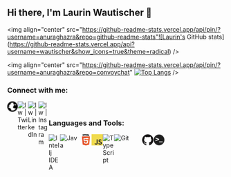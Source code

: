 ## Hi there, I'm Laurin Wautischer 👋

<a> <img align="center" src="https://github-readme-stats.vercel.app/api/pin/?username=anuraghazra&repo=github-readme-stats"![Laurin's GitHub stats](https://github-readme-stats.vercel.app/api?username=wautischer&show_icons=true&theme=radical) />
  </a>
  
<a> <img align="center" src="https://github-readme-stats.vercel.app/api/pin/?username=anuraghazra&repo=convoychat" [![Top Langs](https://github-readme-stats.vercel.app/api/top-langs/?username=wautischer&layout=compact)](https://github.com/anuraghazra/github-readme-stats) /> 
  </a>


### Connect with me:

[<img align="left" alt="lw" width="24px" src="https://raw.githubusercontent.com/iconic/open-iconic/master/svg/globe.svg" />][website]
[<img align="left" alt="lw | Twitter" width="24px" src="https://cdn.jsdelivr.net/npm/simple-icons@v3/icons/twitter.svg" />][twitter]
[<img align="left" alt="lw | LinkedIn" width="24px" src="https://cdn.jsdelivr.net/npm/simple-icons@v3/icons/linkedin.svg" />][linkedin]
[<img align="left" alt="lw | Instagram" width="24px" src="https://cdn.jsdelivr.net/npm/simple-icons@v3/icons/instagram.svg" />][instagram]

<br />

### Languages and Tools:

<img align="left" alt="Intellj IDEA" width="26px" src="https://user-images.githubusercontent.com/78680534/172486470-1a469936-1e9a-4ed3-b0d3-3d8ae5128566.png"/>
<img align="left" alt="Java" width="47x" src="https://hirschtec.eu/wp-content/uploads/2018/05/hirschtec.eu-00_agile-umsetzung-java-logo-icon.png"/>
<img align="left" alt="HTML5" width="26px" src="https://raw.githubusercontent.com/github/explore/80688e429a7d4ef2fca1e82350fe8e3517d3494d/topics/html/html.png" />
<img align="left" alt="JavaScript" width="26px" src="https://raw.githubusercontent.com/github/explore/80688e429a7d4ef2fca1e82350fe8e3517d3494d/topics/javascript/javascript.png" />
<img align="left" alt="TypeScript" width="26px" src="https://upload.wikimedia.org/wikipedia/commons/thumb/4/4c/Typescript_logo_2020.svg/1024px-Typescript_logo_2020.svg.png"/>
<img align="left" alt="Git" width="65px" src="https://upload.wikimedia.org/wikipedia/commons/thumb/e/e0/Git-logo.svg/1280px-Git-logo.svg.png" />
<img align="left" alt="GitHub" width="26px" src="https://raw.githubusercontent.com/github/explore/78df643247d429f6cc873026c0622819ad797942/topics/github/github.png" />
<img align="left" alt="Terminal" width="26px" src="https://raw.githubusercontent.com/github/explore/80688e429a7d4ef2fca1e82350fe8e3517d3494d/topics/terminal/terminal.png" />

<br />
<br />

[website]: https://wautischer.com
[twitter]: https://twitter.com/lwautischer
[instagram]: https://instagram.com/laurinwautischer
[linkedin]: https://www.linkedin.com/in/laurin-wautischer-670802203/

